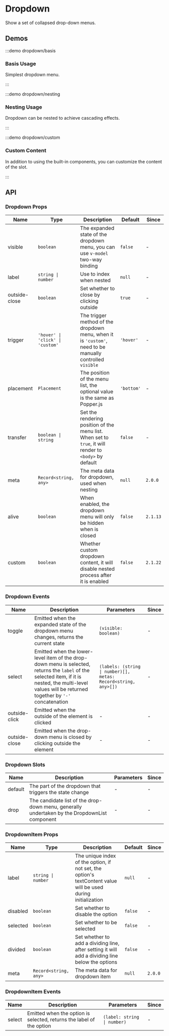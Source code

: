 # Dropdown

Show a set of collapsed drop-down menus.

## Demos

:::demo dropdown/basis

### Basis Usage

Simplest dropdown menu.

:::

:::demo dropdown/nesting

### Nesting Usage

Dropdown can be nested to achieve cascading effects.

:::

:::demo dropdown/custom

### Custom Content

In addition to using the built-in components, you can customize the content of the slot.

:::

## API

### Dropdown Props

| Name          | Type                             | Description                                                                                              | Default    | Since    |
| ------------- | -------------------------------- | -------------------------------------------------------------------------------------------------------- | ---------- | -------- |
| visible       | `boolean`                        | The expanded state of the dropdown menu, you can use `v-model` two-way binding                           | `false`    | -        |
| label         | `string \| number`               | Use to index when nested                                                                                 | `null`     | -        |
| outside-close | `boolean`                        | Set whether to close by clicking outside                                                                 | `true`     | -        |
| trigger       | `'hover' \| 'click' \| 'custom'` | The trigger method of the dropdown menu, when it is `'custom'`, need to be manually controlled `visible` | `'hover'`  | -        |
| placement     | `Placement`                      | The position of the menu list, the optional value is the same as Popper.js                               | `'bottom'` | -        |
| transfer      | `boolean \| string`              | Set the rendering position of the menu list. When set to `true`, it will render to `<body>` by default   | `false`    | -        |
| meta          | `Record<string, any>`            | The meta data for dropdown, used when nesting                                                            | `null`     | `2.0.0`  |
| alive         | `boolean`                        | When enabled, the dropdown menu will only be hidden when is closed                                       | `false`    | `2.1.13` |
| custom        | `boolean`                        | Whether custom dropdown content, it will disable nested process after it is enabled                      | `false`    | `2.1.22` |

### Dropdown Events

| Name          | Description                                                                                                                                                                                             | Parameters                                                     | Since |
| ------------- | ------------------------------------------------------------------------------------------------------------------------------------------------------------------------------------------------------- | -------------------------------------------------------------- | ----- |
| toggle        | Emitted when the expanded state of the dropdown menu changes, returns the current state                                                                                                                 | `(visible: boolean)`                                           | -     |
| select        | Emitted when the lower-level item of the drop-down menu is selected, returns the `label` of the selected item, if it is nested, the multi-level values will be returned together by `'-'` concatenation | `(labels: (string \| number)[], metas: Record<string, any>[])` | -     |
| outside-click | Emitted when the outside of the element is clicked                                                                                                                                                      | -                                                              | -     |
| outside-close | Emitted when the drop-down menu is closed by clicking outside the element                                                                                                                               | -                                                              | -     |

### Dropdown Slots

| Name    | Description                                                                                  | Parameters | Since |
| ------- | -------------------------------------------------------------------------------------------- | ---------- | ----- |
| default | The part of the dropdown that triggers the state change                                      | -          | -     |
| drop    | The candidate list of the drop-down menu, generally undertaken by the DropdownList component | -          | -     |

### DropdownItem Props

| Name     | Type                  | Description                                                                                                   | Default | Since   |
| -------- | --------------------- | ------------------------------------------------------------------------------------------------------------- | ------- | ------- |
| label    | `string \| number`    | The unique index of the option, if not set, the option's textContent value will be used during initialization | `null`  | -       |
| disabled | `boolean`             | Set whether to disable the option                                                                             | `false` | -       |
| selected | `boolean`             | Set whether to be selected                                                                                    | `false` | -       |
| divided  | `boolean`             | Set whether to add a dividing line, after setting it will add a dividing line below the options               | `false` | -       |
| meta     | `Record<string, any>` | The meta data for dropdown item                                                                               | `null`  | `2.0.0` |

### DropdownItem Events

| Name   | Description                                                          | Parameters                  | Since |
| ------ | -------------------------------------------------------------------- | --------------------------- | ----- |
| select | Emitted when the option is selected, returns the label of the option | `(label: string \| number)` | -     |
